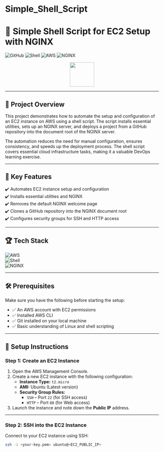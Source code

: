 # Simple_Shell_Script
# 🚀 Simple Shell Script for EC2 Setup with NGINX  
![GitHub](https://img.shields.io/github/license/PrajwalP0571/Simple_Shell_Script) ![Shell](https://img.shields.io/badge/Shell-Bash-blue) ![AWS](https://img.shields.io/badge/Platform-AWS-orange) ![NGINX](https://img.shields.io/badge/Web%20Server-NGINX-green)  

<p align="center">
    <img src="https://media.giphy.com/media/hvRJCLFzcasrR4ia7z/giphy.gif" width="80px">
</p>

---

## 📌 **Project Overview**  
This project demonstrates how to automate the setup and configuration of an EC2 instance on AWS using a shell script. The script installs essential utilities, sets up an NGINX server, and deploys a project from a GitHub repository into the document root of the NGINX server.  

The automation reduces the need for manual configuration, ensures consistency, and speeds up the deployment process. The shell script covers essential cloud infrastructure tasks, making it a valuable DevOps learning exercise.  

---

## 🌟 **Key Features**  
✔️ Automates EC2 instance setup and configuration  
✔️ Installs essential utilities and NGINX  
✔️ Removes the default NGINX welcome page  
✔️ Clones a GitHub repository into the NGINX document root  
✔️ Configures security groups for SSH and HTTP access  

---

## 🏆 **Tech Stack**  
![AWS](https://img.shields.io/badge/AWS-EC2-orange?style=flat&logo=amazonaws)  
![Shell](https://img.shields.io/badge/Script-Bash-blue?style=flat&logo=gnu-bash)  
![NGINX](https://img.shields.io/badge/Web%20Server-NGINX-green?style=flat&logo=nginx)  

---

## 🛠️ **Prerequisites**  
Make sure you have the following before starting the setup:  
- ✅ An AWS account with EC2 permissions  
- ✅ Installed AWS CLI  
- ✅ Git installed on your local machine  
- ✅ Basic understanding of Linux and shell scripting  

---

## 🚀 **Setup Instructions**  

### **Step 1: Create an EC2 Instance**  
1. Open the AWS Management Console.  
2. Create a new EC2 instance with the following configuration:  
   - **Instance Type:** `t2.micro`  
   - **AMI:** Ubuntu (Latest version)  
   - **Security Group Rules:**  
     - `SSH` – Port `22` (for SSH access)  
     - `HTTP` – Port `80` (for Web access)  
3. Launch the instance and note down the **Public IP** address.  

---

### **Step 2: SSH into the EC2 Instance**  
Connect to your EC2 instance using SSH:  

```bash
ssh -i <your-key.pem> ubuntu@<EC2_PUBLIC_IP>
